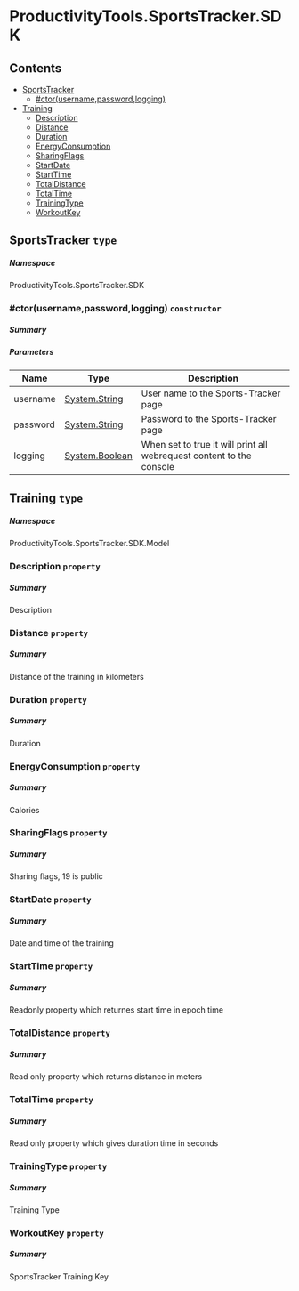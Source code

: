 <a name='assembly'></a>
# ProductivityTools.SportsTracker.SDK

## Contents

- [SportsTracker](#T-ProductivityTools-SportsTracker-SDK-SportsTracker 'ProductivityTools.SportsTracker.SDK.SportsTracker')
  - [#ctor(username,password,logging)](#M-ProductivityTools-SportsTracker-SDK-SportsTracker-#ctor-System-String,System-String,System-Boolean- 'ProductivityTools.SportsTracker.SDK.SportsTracker.#ctor(System.String,System.String,System.Boolean)')
- [Training](#T-ProductivityTools-SportsTracker-SDK-Model-Training 'ProductivityTools.SportsTracker.SDK.Model.Training')
  - [Description](#P-ProductivityTools-SportsTracker-SDK-Model-Training-Description 'ProductivityTools.SportsTracker.SDK.Model.Training.Description')
  - [Distance](#P-ProductivityTools-SportsTracker-SDK-Model-Training-Distance 'ProductivityTools.SportsTracker.SDK.Model.Training.Distance')
  - [Duration](#P-ProductivityTools-SportsTracker-SDK-Model-Training-Duration 'ProductivityTools.SportsTracker.SDK.Model.Training.Duration')
  - [EnergyConsumption](#P-ProductivityTools-SportsTracker-SDK-Model-Training-EnergyConsumption 'ProductivityTools.SportsTracker.SDK.Model.Training.EnergyConsumption')
  - [SharingFlags](#P-ProductivityTools-SportsTracker-SDK-Model-Training-SharingFlags 'ProductivityTools.SportsTracker.SDK.Model.Training.SharingFlags')
  - [StartDate](#P-ProductivityTools-SportsTracker-SDK-Model-Training-StartDate 'ProductivityTools.SportsTracker.SDK.Model.Training.StartDate')
  - [StartTime](#P-ProductivityTools-SportsTracker-SDK-Model-Training-StartTime 'ProductivityTools.SportsTracker.SDK.Model.Training.StartTime')
  - [TotalDistance](#P-ProductivityTools-SportsTracker-SDK-Model-Training-TotalDistance 'ProductivityTools.SportsTracker.SDK.Model.Training.TotalDistance')
  - [TotalTime](#P-ProductivityTools-SportsTracker-SDK-Model-Training-TotalTime 'ProductivityTools.SportsTracker.SDK.Model.Training.TotalTime')
  - [TrainingType](#P-ProductivityTools-SportsTracker-SDK-Model-Training-TrainingType 'ProductivityTools.SportsTracker.SDK.Model.Training.TrainingType')
  - [WorkoutKey](#P-ProductivityTools-SportsTracker-SDK-Model-Training-WorkoutKey 'ProductivityTools.SportsTracker.SDK.Model.Training.WorkoutKey')

<a name='T-ProductivityTools-SportsTracker-SDK-SportsTracker'></a>
## SportsTracker `type`

##### Namespace

ProductivityTools.SportsTracker.SDK

<a name='M-ProductivityTools-SportsTracker-SDK-SportsTracker-#ctor-System-String,System-String,System-Boolean-'></a>
### #ctor(username,password,logging) `constructor`

##### Summary



##### Parameters

| Name | Type | Description |
| ---- | ---- | ----------- |
| username | [System.String](http://msdn.microsoft.com/query/dev14.query?appId=Dev14IDEF1&l=EN-US&k=k:System.String 'System.String') | User name to the Sports-Tracker page |
| password | [System.String](http://msdn.microsoft.com/query/dev14.query?appId=Dev14IDEF1&l=EN-US&k=k:System.String 'System.String') | Password to the Sports-Tracker page |
| logging | [System.Boolean](http://msdn.microsoft.com/query/dev14.query?appId=Dev14IDEF1&l=EN-US&k=k:System.Boolean 'System.Boolean') | When set to true it will print all webrequest content to the console |

<a name='T-ProductivityTools-SportsTracker-SDK-Model-Training'></a>
## Training `type`

##### Namespace

ProductivityTools.SportsTracker.SDK.Model

<a name='P-ProductivityTools-SportsTracker-SDK-Model-Training-Description'></a>
### Description `property`

##### Summary

Description

<a name='P-ProductivityTools-SportsTracker-SDK-Model-Training-Distance'></a>
### Distance `property`

##### Summary

Distance of the training in kilometers

<a name='P-ProductivityTools-SportsTracker-SDK-Model-Training-Duration'></a>
### Duration `property`

##### Summary

Duration

<a name='P-ProductivityTools-SportsTracker-SDK-Model-Training-EnergyConsumption'></a>
### EnergyConsumption `property`

##### Summary

Calories

<a name='P-ProductivityTools-SportsTracker-SDK-Model-Training-SharingFlags'></a>
### SharingFlags `property`

##### Summary

Sharing flags, 19 is public

<a name='P-ProductivityTools-SportsTracker-SDK-Model-Training-StartDate'></a>
### StartDate `property`

##### Summary

Date and time of the training

<a name='P-ProductivityTools-SportsTracker-SDK-Model-Training-StartTime'></a>
### StartTime `property`

##### Summary

Readonly property which returnes start time in epoch time

<a name='P-ProductivityTools-SportsTracker-SDK-Model-Training-TotalDistance'></a>
### TotalDistance `property`

##### Summary

Read only property which returns distance in meters

<a name='P-ProductivityTools-SportsTracker-SDK-Model-Training-TotalTime'></a>
### TotalTime `property`

##### Summary

Read only property which gives duration time in seconds

<a name='P-ProductivityTools-SportsTracker-SDK-Model-Training-TrainingType'></a>
### TrainingType `property`

##### Summary

Training Type

<a name='P-ProductivityTools-SportsTracker-SDK-Model-Training-WorkoutKey'></a>
### WorkoutKey `property`

##### Summary

SportsTracker Training Key
